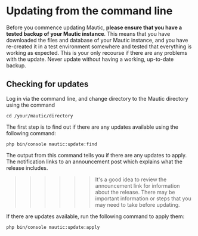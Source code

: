 # Updating from the command line

Before you commence updating Mautic, **please ensure that you have a tested backup of your Mautic instance**. This means that you have downloaded the files and database of your Mautic instance, and you have re-created it in a test environment somewhere and tested that everything is working as expected. This is your only recourse if there are any problems with the update. Never update without having a working, up-to-date backup.

## Checking for updates

 Log in via the command line, and change directory to the Mautic directory using the command

    cd /your/mautic/directory

The first step is to find out if there are any updates available using the following command:

    php bin/console mautic:update:find

The output from this command tells you if there are any updates to apply. The notification links to an announcement post which explains what the release includes.

>>>>>> It's a good idea to review the announcement link for information about the release. There may be important information or steps that you may need to take before updating.

If there are updates available, run the following command to apply them:

    php bin/console mautic:update:apply

